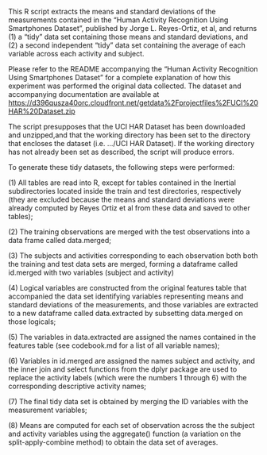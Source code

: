 This R script extracts the means and standard deviations of the measurements contained in the “Human Activity Recognition Using Smartphones Dataset”, published by Jorge L. Reyes-Ortiz, et al, and returns (1) a “tidy” data set containing those means and standard deviations, and (2) a second independent “tidy” data set containing the average of each variable across each activity and subject.

Please refer to the README accompanying the “Human Activity Recognition Using Smartphones Dataset” for a complete explanation of how this experiment was performed the original data collected. The dataset and accompanying documentation are available at
https://d396qusza40orc.cloudfront.net/getdata%2Fprojectfiles%2FUCI%20HAR%20Dataset.zip

The script presupposes that the UCI HAR Dataset has been downloaded and unzipped,and that the working directory has been set to the directory that encloses the dataset (i.e.  .../UCI HAR Dataset). If the working directory has not already been set as described, the script will produce errors.

To generate these tidy datasets, the following steps were performed:

(1) All tables are read into R, except for tables contained in the Inertial subdirectories located inside the train and test directories, respectively (they are excluded because the means and standard deviations were already computed by Reyes Ortiz et al from these data and saved to other tables);

(2) The training observations are merged with the test observations into a data frame called data.merged;

(3) The subjects and activities corresponding to each observation both both the training and test data sets are merged, forming a dataframe called id.merged with two variables (subject and activity)

(4) Logical variables are constructed from the original features table that accompanied the data set identifying variables representing means and standard deviations of the measurements, and those variables are extracted to a new dataframe called data.extracted by subsetting data.merged on those logicals;

(5) The variables in data.extracted are assigned the names contained in the features table (see codebook.md for a list of all variable names);

(6) Variables in id.merged are assigned the names subject and activity, and the inner join and select functions from the dplyr package are used to replace the activity labels (which were the numbers 1 through 6) with the corresponding descriptive activity names;

(7) The final tidy data set is obtained by merging the ID variables with the measurement variables;

(8) Means are computed for each set of observation across the the subject and activity variables using the aggregate() function (a variation on the split-apply-combine method) to obtain the data set of averages.